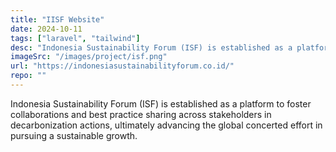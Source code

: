 ```yaml
---
title: "IISF Website"
date: 2024-10-11
tags: ["laravel", "tailwind"]
desc: "Indonesia Sustainability Forum (ISF) is established as a platform to foster collaborations and best practice sharing across stakeholders in decarbonization actions, ultimately advancing the global concerted effort in pursuing a sustainable growth."
imageSrc: "/images/project/isf.png"
url: "https://indonesiasustainabilityforum.co.id/"
repo: ""
---
```


Indonesia Sustainability Forum (ISF) is established as a platform to foster collaborations and best practice sharing across stakeholders in decarbonization actions, ultimately advancing the global concerted effort in pursuing a sustainable growth.
